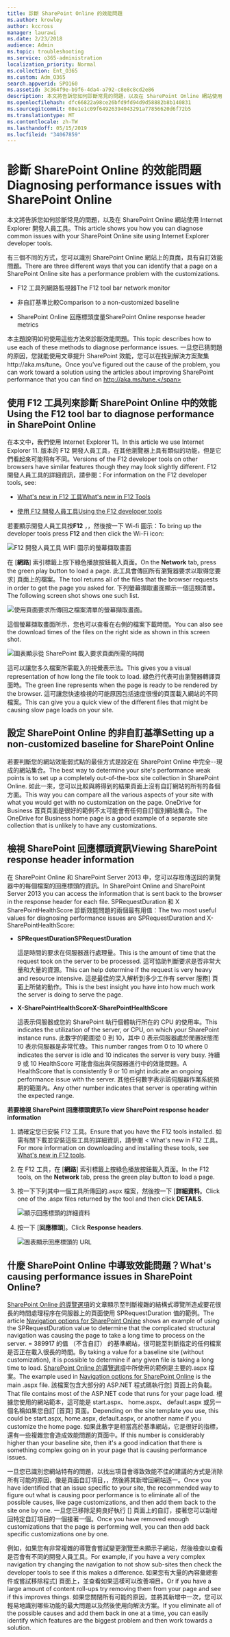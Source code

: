 ```yaml
---
title: 診斷 SharePoint Online 的效能問題
ms.author: krowley
author: kccross
manager: laurawi
ms.date: 2/23/2018
audience: Admin
ms.topic: troubleshooting
ms.service: o365-administration
localization_priority: Normal
ms.collection: Ent_O365
ms.custom: Adm_O365
search.appverid: SPO160
ms.assetid: 3c364f9e-b9f6-4da4-a792-c8e8c8cd2e86
description: 本文將告訴您如何診斷常見的問題，以及在 SharePoint Online 網站使用 Internet Explorer 開發人員工具。
ms.openlocfilehash: dfc66822a98ce26bfd9fd94d9d58882b8b140831
ms.sourcegitcommit: 08e1e1c09f64926394043291a77856620d6f72b5
ms.translationtype: MT
ms.contentlocale: zh-TW
ms.lasthandoff: 05/15/2019
ms.locfileid: "34067859"
---
```

# <a name="diagnosing-performance-issues-with-sharepoint-online"></a><span data-ttu-id="f5557-103">診斷 SharePoint Online 的效能問題</span><span class="sxs-lookup"><span data-stu-id="f5557-103">Diagnosing performance issues with SharePoint Online</span></span>

<span data-ttu-id="f5557-104">本文將告訴您如何診斷常見的問題，以及在 SharePoint Online 網站使用 Internet Explorer 開發人員工具。</span><span class="sxs-lookup"><span data-stu-id="f5557-104">This article shows you how you can diagnose common issues with your SharePoint Online site using Internet Explorer developer tools.</span></span>
  
<span data-ttu-id="f5557-105">有三個不同的方式，您可以識別 SharePoint Online 網站上的頁面，具有自訂效能問題。</span><span class="sxs-lookup"><span data-stu-id="f5557-105">There are three different ways that you can identify that a page on a SharePoint Online site has a performance problem with the customizations.</span></span>
  
- <span data-ttu-id="f5557-106">F12 工具列網路監視器</span><span class="sxs-lookup"><span data-stu-id="f5557-106">The F12 tool bar network monitor</span></span>
    
- <span data-ttu-id="f5557-107">非自訂基準比較</span><span class="sxs-lookup"><span data-stu-id="f5557-107">Comparison to a non-customized baseline</span></span>
    
- <span data-ttu-id="f5557-108">SharePoint Online 回應標頭度量</span><span class="sxs-lookup"><span data-stu-id="f5557-108">SharePoint Online response header metrics</span></span>
    
<span data-ttu-id="f5557-109">本主題說明如何使用這些方法來診斷效能問題。</span><span class="sxs-lookup"><span data-stu-id="f5557-109">This topic describes how to use each of these methods to diagnose performance issues.</span></span> <span data-ttu-id="f5557-110">一旦您已猜問題的原因，您就能使用文章提升 SharePoint 效能，您可以在找到解決方案聚集http://aka.ms/tune。</span><span class="sxs-lookup"><span data-stu-id="f5557-110">Once you've figured out the cause of the problem, you can work toward a solution using the articles about improving SharePoint performance that you can find on http://aka.ms/tune.</span></span>
  
## <a name="using-the-f12-tool-bar-to-diagnose-performance-in-sharepoint-online"></a><span data-ttu-id="f5557-111">使用 F12 工具列來診斷 SharePoint Online 中的效能</span><span class="sxs-lookup"><span data-stu-id="f5557-111">Using the F12 tool bar to diagnose performance in SharePoint Online</span></span>
<span data-ttu-id="f5557-112"><a name="F12ToolInfo"> </a></span><span class="sxs-lookup"><span data-stu-id="f5557-112"></span></span>

<span data-ttu-id="f5557-113">在本文中，我們使用 Internet Explorer 11。</span><span class="sxs-lookup"><span data-stu-id="f5557-113">In this article we use Internet Explorer 11.</span></span> <span data-ttu-id="f5557-114">版本的 F12 開發人員工具，在其他瀏覽器上具有類似的功能，但是它們看起來可能稍有不同。</span><span class="sxs-lookup"><span data-stu-id="f5557-114">Versions of the F12 developer tools on other browsers have similar features though they may look slightly different.</span></span> <span data-ttu-id="f5557-115">F12 開發人員工具的詳細資訊，請參閱：</span><span class="sxs-lookup"><span data-stu-id="f5557-115">For information on the F12 developer tools, see:</span></span>
  
- [<span data-ttu-id="f5557-116">What's new in F12 工具</span><span class="sxs-lookup"><span data-stu-id="f5557-116">What's new in F12 Tools</span></span>](https://go.microsoft.com/fwlink/p/?LinkId=522545)
    
- [<span data-ttu-id="f5557-117">使用 F12 開發人員工具</span><span class="sxs-lookup"><span data-stu-id="f5557-117">Using the F12 developer tools</span></span>](https://go.microsoft.com/fwlink/p/?LinkId=522546)
    
<span data-ttu-id="f5557-118">若要顯示開發人員工具按**F12** ，，然後按一下 Wi-fi 圖示：</span><span class="sxs-lookup"><span data-stu-id="f5557-118">To bring up the developer tools press **F12** and then click the Wi-Fi icon:</span></span> 
  
![F12 開發人員工具 WIFI 圖示的螢幕擷取畫面](media/27acacbb-5688-459a-aa2f-5c8c5f17b76e.png)
  
<span data-ttu-id="f5557-120">在 [**網路**] 索引標籤上按下綠色播放按鈕載入頁面。</span><span class="sxs-lookup"><span data-stu-id="f5557-120">On the **Network** tab, press the green play button to load a page.</span></span> <span data-ttu-id="f5557-121">此工具會傳回所有瀏覽器要求以取得您要求] 頁面上的檔案。</span><span class="sxs-lookup"><span data-stu-id="f5557-121">The tool returns all of the files that the browser requests in order to get the page you asked for.</span></span> <span data-ttu-id="f5557-122">下列螢幕擷取畫面顯示一個這類清單。</span><span class="sxs-lookup"><span data-stu-id="f5557-122">The following screen shot shows one such list.</span></span> 
  
![使用頁面要求所傳回之檔案清單的螢幕擷取畫面。](media/247a9422-76da-4b0c-bed3-ce77b05e4560.png)
  
<span data-ttu-id="f5557-124">這個螢幕擷取畫面所示，您也可以查看在右側的檔案下載時間。</span><span class="sxs-lookup"><span data-stu-id="f5557-124">You can also see the download times of the files on the right side as shown in this screen shot.</span></span>
  
![圖表顯示從 SharePoint 載入要求頁面所需的時間](media/d71ad1fa-9018-4fae-82eb-c1838e7db0ff.png)
  
<span data-ttu-id="f5557-126">這可以讓您多久檔案所需載入的視覺表示法。</span><span class="sxs-lookup"><span data-stu-id="f5557-126">This gives you a visual representation of how long the file took to load.</span></span> <span data-ttu-id="f5557-127">綠色行代表可由瀏覽器轉譯頁面時。</span><span class="sxs-lookup"><span data-stu-id="f5557-127">The green line represents when the page is ready to be rendered by the browser.</span></span> <span data-ttu-id="f5557-128">這可讓您快速檢視的可能原因包括速度很慢的頁面載入網站的不同檔案。</span><span class="sxs-lookup"><span data-stu-id="f5557-128">This can give you a quick view of the different files that might be causing slow page loads on your site.</span></span>
  
## <a name="setting-up-a-non-customized-baseline-for-sharepoint-online"></a><span data-ttu-id="f5557-129">設定 SharePoint Online 的非自訂基準</span><span class="sxs-lookup"><span data-stu-id="f5557-129">Setting up a non-customized baseline for SharePoint Online</span></span>
<span data-ttu-id="f5557-130"><a name="F12ToolInfo"> </a></span><span class="sxs-lookup"><span data-stu-id="f5557-130"></span></span>

<span data-ttu-id="f5557-131">若要判斷您的網站效能弱式點的最佳方式是設定在 SharePoint Online 中完全--現成的網站集合。</span><span class="sxs-lookup"><span data-stu-id="f5557-131">The best way to determine your site's performance weak points is to set up a completely out-of-the-box site collection in SharePoint Online.</span></span> <span data-ttu-id="f5557-132">如此一來，您可以比較與將得到的結果頁面上沒有自訂網站的所有的各個方面。</span><span class="sxs-lookup"><span data-stu-id="f5557-132">This way you can compare all the various aspects of your site with what you would get with no customization on the page.</span></span> <span data-ttu-id="f5557-133">OneDrive for Business 首頁頁面是很好的範例不太可能會有任何自訂個別網站集合。</span><span class="sxs-lookup"><span data-stu-id="f5557-133">The OneDrive for Business home page is a good example of a separate site collection that is unlikely to have any customizations.</span></span>
  
## <a name="viewing-sharepoint-response-header-information"></a><span data-ttu-id="f5557-134">檢視 SharePoint 回應標頭資訊</span><span class="sxs-lookup"><span data-stu-id="f5557-134">Viewing SharePoint response header information</span></span>
<span data-ttu-id="f5557-135"><a name="F12ToolInfo"> </a></span><span class="sxs-lookup"><span data-stu-id="f5557-135"></span></span>

<span data-ttu-id="f5557-136">在 SharePoint Online 和 SharePoint Server 2013 中，您可以存取傳送回的瀏覽器中的每個檔案的回應標頭的資訊。</span><span class="sxs-lookup"><span data-stu-id="f5557-136">In SharePoint Online and SharePoint Server 2013 you can access the information that is sent back to the browser in the response header for each file.</span></span> <span data-ttu-id="f5557-137">SPRequestDuration 和 X SharePointHealthScore 診斷效能問題的兩個最有用值︰</span><span class="sxs-lookup"><span data-stu-id="f5557-137">The two most useful values for diagnosing performance issues are SPRequestDuration and X-SharePointHealthScore:</span></span>
  
- <span data-ttu-id="f5557-138">**SPRequestDuration**</span><span class="sxs-lookup"><span data-stu-id="f5557-138">**SPRequestDuration**</span></span>
    
    <span data-ttu-id="f5557-139">這是時間的要求在伺服器進行處理量。</span><span class="sxs-lookup"><span data-stu-id="f5557-139">This is the amount of time that the request took on the server to be processed.</span></span> <span data-ttu-id="f5557-140">這可協助判斷要求是否非常大量和大量的資源。</span><span class="sxs-lookup"><span data-stu-id="f5557-140">This can help determine if the request is very heavy and resource intensive.</span></span> <span data-ttu-id="f5557-141">這是最佳的深入解析到多少工作有 server 服務] 頁面上所做的動作。</span><span class="sxs-lookup"><span data-stu-id="f5557-141">This is the best insight you have into how much work the server is doing to serve the page.</span></span>
    
- <span data-ttu-id="f5557-142">**X-SharePointHealthScore**</span><span class="sxs-lookup"><span data-stu-id="f5557-142">**X-SharePointHealthScore**</span></span>
    
    <span data-ttu-id="f5557-143">這表示伺服器或您的 SharePoint 執行個體執行所在的 CPU 的使用率。</span><span class="sxs-lookup"><span data-stu-id="f5557-143">This indicates the utilization of the server, or CPU, on which your SharePoint instance runs.</span></span> <span data-ttu-id="f5557-144">此數字的範圍從 0 到 10，其中 0 表示伺服器處於閒置狀態而 10 表示伺服器是非常忙碌。</span><span class="sxs-lookup"><span data-stu-id="f5557-144">This number ranges from 0 to 10 where 0 indicates the server is idle and 10 indicates the server is very busy.</span></span> <span data-ttu-id="f5557-145">持續 9 或 10 HealthScore 可能會指出與伺服器進行中的效能問題。</span><span class="sxs-lookup"><span data-stu-id="f5557-145">A HealthScore that is consistently 9 or 10 might indicate an ongoing performance issue with the server.</span></span> <span data-ttu-id="f5557-146">其他任何數字表示該伺服器作業系統預期的範圍內。</span><span class="sxs-lookup"><span data-stu-id="f5557-146">Any other number indicates that server is operating within the expected range.</span></span>
    
 <span data-ttu-id="f5557-147">**若要檢視 SharePoint 回應標頭資訊**</span><span class="sxs-lookup"><span data-stu-id="f5557-147">**To view SharePoint response header information**</span></span>
  
1. <span data-ttu-id="f5557-148">請確定您已安裝 F12 工具。</span><span class="sxs-lookup"><span data-stu-id="f5557-148">Ensure that you have the F12 tools installed.</span></span> <span data-ttu-id="f5557-149">如需有關下載並安裝這些工具的詳細資訊，請參閱 < <b0>What's new in F12 工具</b0>。</span><span class="sxs-lookup"><span data-stu-id="f5557-149">For more information on downloading and installing these tools, see [What's new in F12 tools](https://go.microsoft.com/fwlink/p/?LinkId=522545).</span></span>
    
2. <span data-ttu-id="f5557-150">在 F12 工具，在 [**網路**] 索引標籤上按綠色播放按鈕載入頁面。</span><span class="sxs-lookup"><span data-stu-id="f5557-150">In the F12 tools, on the **Network** tab, press the green play button to load a page.</span></span> 
    
3. <span data-ttu-id="f5557-151">按一下下列其中一個工具所傳回的.aspx 檔案，然後按一下 [**詳細資料**。</span><span class="sxs-lookup"><span data-stu-id="f5557-151">Click one of the .aspx files returned by the tool and then click **DETAILS**.</span></span> 
    
    ![顯示回應標頭的詳細資料](media/1f8a044a-caf8-4613-be2b-7e064141ac8a.png)
  
4. <span data-ttu-id="f5557-153">按一下 [**回應標頭**]。</span><span class="sxs-lookup"><span data-stu-id="f5557-153">Click **Response headers**.</span></span> 
    
    ![圖表顯示回應標頭的 URL](media/efc7076e-447e-447e-882a-ae3aa721e2c3.png)
  
## <a name="whats-causing-performance-issues-in-sharepoint-online"></a><span data-ttu-id="f5557-155">什麼 SharePoint Online 中導致效能問題？</span><span class="sxs-lookup"><span data-stu-id="f5557-155">What's causing performance issues in SharePoint Online?</span></span>
<span data-ttu-id="f5557-156"><a name="F12ToolInfo"> </a></span><span class="sxs-lookup"><span data-stu-id="f5557-156"></span></span>

<span data-ttu-id="f5557-157">[SharePoint Online 的導覽選項](navigation-options-for-sharepoint-online.md)的文章顯示至判斷複雜的結構式導覽所造成要花很長的時間處理程序在伺服器上的頁面使用 SPRequestDuration 值的範例。</span><span class="sxs-lookup"><span data-stu-id="f5557-157">The article [Navigation options for SharePoint Online](navigation-options-for-sharepoint-online.md) shows an example of using the SPRequestDuration value to determine that the complicated structural navigation was causing the page to take a long time to process on the server.</span></span> <span data-ttu-id="f5557-158">= 389917 的值 （不含自訂） 的基準網站，很可能至判斷指定的任何檔案是否正在載入很長的時間。</span><span class="sxs-lookup"><span data-stu-id="f5557-158">By taking a value for a baseline site (without customization), it is possible to determine if any given file is taking a long time to load.</span></span> <span data-ttu-id="f5557-159">[SharePoint Online 的導覽選項](navigation-options-for-sharepoint-online.md)中所使用的範例是主要的.aspx 檔案。</span><span class="sxs-lookup"><span data-stu-id="f5557-159">The example used in [Navigation options for SharePoint Online](navigation-options-for-sharepoint-online.md) is the main .aspx file.</span></span> <span data-ttu-id="f5557-160">該檔案包含大部分的 ASP.NET 程式碼執行您] 頁面上的負載。</span><span class="sxs-lookup"><span data-stu-id="f5557-160">That file contains most of the ASP.NET code that runs for your page load.</span></span> <span data-ttu-id="f5557-161">根據您使用的網站範本，這可能是 start.aspx、 home.aspx、 default.aspx 或另一個名稱如果您自訂 [首頁] 頁面。</span><span class="sxs-lookup"><span data-stu-id="f5557-161">Depending on the site template you use, this could be start.aspx, home.aspx, default.aspx, or another name if you customize the home page.</span></span> <span data-ttu-id="f5557-162">如果此數字是相當高於基準網站，它是很好的指標，還有一些複雜您會造成效能問題的頁面中。</span><span class="sxs-lookup"><span data-stu-id="f5557-162">If this number is considerably higher than your baseline site, then it's a good indication that there is something complex going on in your page that is causing performance issues.</span></span> 
  
<span data-ttu-id="f5557-163">一旦您已識別您網站特有的問題，以找出項目會導致效能不佳的建議的方式是消除所有可能的原因，像是頁面自訂項目，，然後將其新增回網站逐一。</span><span class="sxs-lookup"><span data-stu-id="f5557-163">Once you have identified that an issue specific to your site, the recommended way to figure out what is causing poor performance is to eliminate all of the possible causes, like page customizations, and then add them back to the site one by one.</span></span> <span data-ttu-id="f5557-164">一旦您已移除足夠良好執行 [] 頁面上的自訂，接著您可以新增回特定自訂項目的一個接著一個。</span><span class="sxs-lookup"><span data-stu-id="f5557-164">Once you have removed enough customizations that the page is performing well, you can then add back specific customizations one by one.</span></span>
  
<span data-ttu-id="f5557-165">例如，如果您有非常複雜的導覽會嘗試變更瀏覽至未顯示子網站，然後檢查以查看是否會有不同的開發人員工具。</span><span class="sxs-lookup"><span data-stu-id="f5557-165">For example, if you have a very complex navigation try changing the navigation to not show sub-sites then check the developer tools to see if this makes a difference.</span></span> <span data-ttu-id="f5557-166">如果您有大量的內容彙總套件或嘗試移除程式] 頁面上，並查看如果這樣可以改善項目。</span><span class="sxs-lookup"><span data-stu-id="f5557-166">Or if you have a large amount of content roll-ups try removing them from your page and see if this improves things.</span></span> <span data-ttu-id="f5557-167">如果您關閉所有可能的原因，並將其新增中一次，您可以輕易地識別哪些功能的最大問題以及然後使用向解決方案。</span><span class="sxs-lookup"><span data-stu-id="f5557-167">If you eliminate all of the possible causes and add them back in one at a time, you can easily identify which features are the biggest problem and then work towards a solution.</span></span>
  

